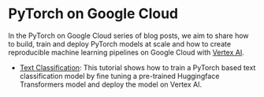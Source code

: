 # PyTorch on Google Cloud

In the PyTorch on Google Cloud series of blog posts, we aim to share how to build, train and deploy PyTorch models at scale and how to create reproducible machine learning pipelines on Google Cloud with [Vertex AI](https://cloud.google.com/vertex-ai).


- [Text Classification](pytorch/text_classification): This tutorial shows how to train a PyTorch based text classification model by fine tuning a pre-trained Huggingface Transformers model and deploy the model on Vertex AI.